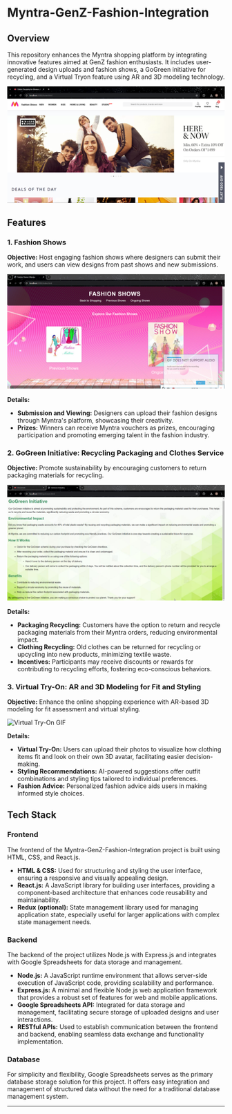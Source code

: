 # Myntra-GenZ-Fashion-Integration

## Overview
This repository enhances the Myntra shopping platform by integrating innovative features aimed at GenZ fashion enthusiasts. It includes user-generated design uploads and fashion shows, a GoGreen initiative for recycling, and a Virtual Tryon feature using AR and 3D modeling technology.

![Overview Image](/Image&Videos/Overview.png)

## Features

### 1. Fashion Shows
**Objective:** Host engaging fashion shows where designers can submit their work, and users can view designs from past shows and new submissions.

![Fashion Shows GIF](/Image&Videos/fashion-show.gif)

**Details:**
- **Submission and Viewing:** Designers can upload their fashion designs through Myntra's platform, showcasing their creativity.
- **Prizes:** Winners can receive Myntra vouchers as prizes, encouraging participation and promoting emerging talent in the fashion industry.

### 2. GoGreen Initiative: Recycling Packaging and Clothes Service
**Objective:** Promote sustainability by encouraging customers to return packaging materials for recycling.

![GoGreen Image](/Image&Videos/GoGreen.png)

**Details:**
- **Packaging Recycling:** Customers have the option to return and recycle packaging materials from their Myntra orders, reducing environmental impact.
- **Clothing Recycling:** Old clothes can be returned for recycling or upcycling into new products, minimizing textile waste.
- **Incentives:** Participants may receive discounts or rewards for contributing to recycling efforts, fostering eco-conscious behaviors.

### 3. Virtual Try-On: AR and 3D Modeling for Fit and Styling
**Objective:** Enhance the online shopping experience with AR-based 3D modeling for fit assessment and virtual styling.

![Virtual Try-On GIF](/Image&Videos/Fashion_Show.gif)

**Details:**
- **Virtual Try-On:** Users can upload their photos to visualize how clothing items fit and look on their own 3D avatar, facilitating easier decision-making.
- **Styling Recommendations:** AI-powered suggestions offer outfit combinations and styling tips tailored to individual preferences.
- **Fashion Advice:** Personalized fashion advice aids users in making informed style choices.

## Tech Stack

### Frontend
The frontend of the Myntra-GenZ-Fashion-Integration project is built using HTML, CSS, and React.js.

- **HTML & CSS:** Used for structuring and styling the user interface, ensuring a responsive and visually appealing design.
- **React.js:** A JavaScript library for building user interfaces, providing a component-based architecture that enhances code reusability and maintainability.
- **Redux (optional):** State management library used for managing application state, especially useful for larger applications with complex state management needs.

### Backend
The backend of the project utilizes Node.js with Express.js and integrates with Google Spreadsheets for data storage and management.

- **Node.js:** A JavaScript runtime environment that allows server-side execution of JavaScript code, providing scalability and performance.
- **Express.js:** A minimal and flexible Node.js web application framework that provides a robust set of features for web and mobile applications.
- **Google Spreadsheets API:** Integrated for data storage and management, facilitating secure storage of uploaded designs and user interactions.
- **RESTful APIs:** Used to establish communication between the frontend and backend, enabling seamless data exchange and functionality implementation.

### Database
For simplicity and flexibility, Google Spreadsheets serves as the primary database storage solution for this project. It offers easy integration and management of structured data without the need for a traditional database management system.

---
